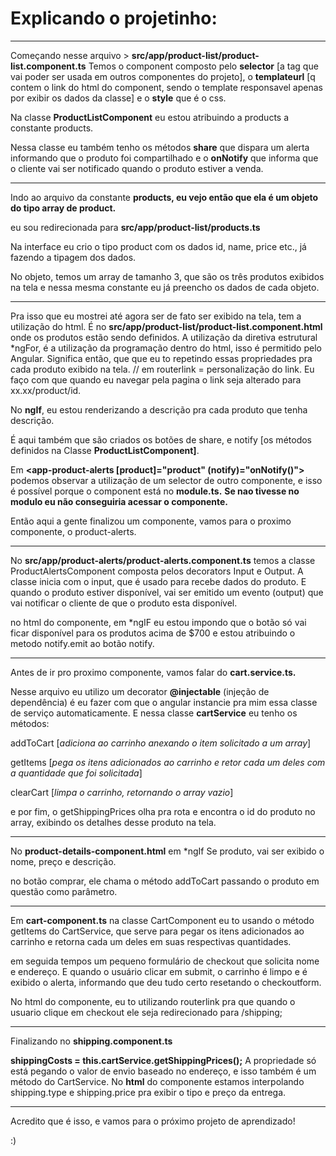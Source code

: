 # Explicando o projetinho:

---

Começando nesse arquivo > **src/app/product-list/product-list.component.ts** Temos o component composto pelo **selector** [a tag que vai poder ser usada em outros componentes do projeto], o **templateurl** [q contem o link do html do component, sendo o template responsavel apenas por exibir os dados da classe] e o **style** que é o css.

Na classe **ProductListComponent** eu estou atribuindo a products a constante products.

Nessa classe eu também tenho os métodos **share** que dispara um alerta informando que o produto foi compartilhado e o **onNotify** que informa que o cliente vai ser notificado quando o produto estiver a venda.

---

Indo ao arquivo da constante **products, eu vejo então que ela é um objeto do tipo array de product.**

eu sou redirecionada para **src/app/product-list/products.ts**

Na interface eu crio o tipo product com os dados id, name, price etc., já fazendo a tipagem dos dados.

No objeto, temos um array de tamanho 3, que são os três produtos exibidos na tela e nessa mesma constante eu já preencho os dados de cada objeto.

---

Pra isso que eu mostrei até agora ser de fato ser exibido na tela, tem a utilização do html. É no **src/app/product-list/product-list.component.html**  onde os produtos estão sendo definidos. A utilização da diretiva estrutural *ngFor, é a utilização da programação dentro do html, isso é permitido pelo Angular. Significa então, que que eu to repetindo essas propriedades pra cada produto exibido na tela. // em routerlink = personalização do link. Eu faço com que quando eu navegar pela pagina o link seja alterado para xx.xx/product/id.

No **ngIf**, eu estou renderizando a descrição pra cada produto que tenha descrição.  

É aqui também que são criados os botões de share, e notify [os métodos definidos na Classe **ProductListComponent]**.

Em  **<app-product-alerts [product]="product" (notify)="onNotify()">
</app-product-alerts>** podemos observar a utilização de um selector de outro componente, e isso é possível porque o component está no **module.ts.** **Se nao tivesse no modulo eu não conseguiria acessar o componente.**

Então aqui a gente finalizou um componente, vamos para o proximo componente, o product-alerts.

---

No **src/app/product-alerts/product-alerts.component.ts** temos a classe ProductAlertsComponent composta pelos decorators Input e Output. A classe inicia com o input, que é usado para recebe dados do produto. E quando o produto estiver disponível, vai ser emitido um evento (output) que vai notificar o cliente de que o produto esta disponível.

no html do componente, em *ngIF eu estou impondo que o botão só vai ficar disponível para os produtos acima de $700 e estou atribuindo o metodo notify.emit ao botão notify.

---

Antes de ir pro proximo componente, vamos falar do **cart.service.ts.**

Nesse arquivo eu utilizo um decorator **@injectable** (injeção de dependência) é eu fazer com que o angular instancie pra mim essa classe de serviço automaticamente. E nessa classe **cartService** eu tenho os métodos: 

addToCart [*adiciona ao carrinho anexando o item solicitado a um array*] 

getItems [*pega os itens adicionados ao carrinho e retor cada um deles com a quantidade que foi solicitada*]

clearCart [*limpa o carrinho, retornando o array vazio*]

e por fim, o getShippingPrices olha pra rota e encontra o id do produto no array, exibindo os detalhes desse produto na tela.

---

No **product-details-component.html** em *ngIf Se produto, vai ser exibido o nome, preço e descrição.

no botão comprar, ele chama o método addToCart passando o produto em questão como parâmetro.

---

Em **cart-component.ts** na classe CartComponent eu to usando o método getItems do CartService, que serve para pegar os itens adicionados ao carrinho e retorna cada um deles em suas respectivas quantidades.

em seguida tempos um pequeno formulário de checkout que solicita nome e endereço. E quando o usuário clicar em submit, o carrinho é limpo e é exibido o alerta, informando que deu tudo certo resetando o checkoutform.

No html do componente, eu to utilizando routerlink pra que quando o usuario clique em checkout ele seja redirecionado para /shipping;

---

Finalizando no **shipping.component.ts**

**shippingCosts = this.cartService.getShippingPrices();** A propriedade só está pegando o valor de envio baseado no endereço, e isso também é um método do CartService. No **html** do componente estamos interpolando shipping.type e shipping.price pra exibir o tipo e preço da entrega.

---

Acredito que é isso, e vamos para o próximo projeto de aprendizado!

:)